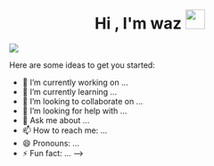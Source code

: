 <h1 align="center"><b>Hi , I'm waz </b><img src="https://media.giphy.com/media/hvRJCLFzcasrR4ia7z/giphy.gif" width="35"></h1>
<!--  -->
<!--h1 without bottom border-->
<!--<div id="user-content-toc">
  <ul align="center">
    <summary><h1 style="display: inline-block">Hi 👋, ✨Soy waz✨</h1></summary>
  </ul>
</div>-->
<img src="https://user-images.githubusercontent.com/73097560/115834477-dbab4500-a447-11eb-908a-139a6edaec5c.gif">

Here are some ideas to get you started:

- 🔭 I’m currently working on ...
- 🌱 I’m currently learning ...
- 👯 I’m looking to collaborate on ...
- 🤔 I’m looking for help with ...
- 💬 Ask me about ...
- 📫 How to reach me: ...
- 😄 Pronouns: ...
- ⚡ Fun fact: ...
-->
